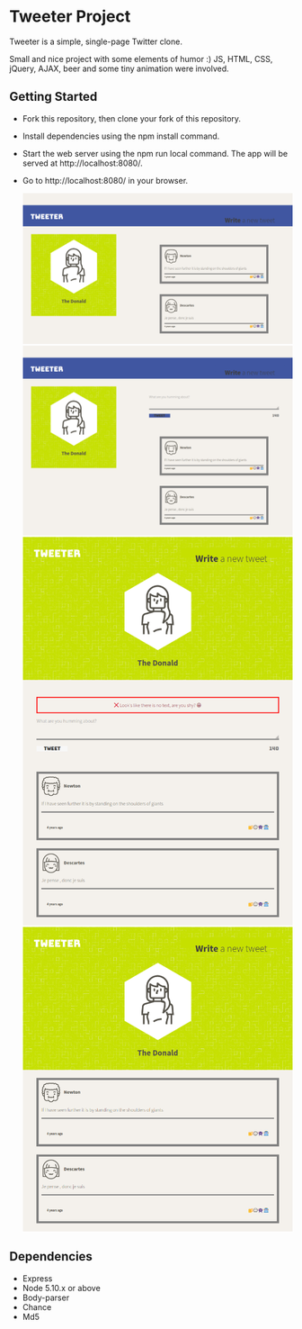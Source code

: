 # Tweeter Project

Tweeter is a simple, single-page Twitter clone.

  Small and nice project with some elements of humor :)
  JS, HTML, CSS, jQuery, AJAX, beer and some tiny animation were involved.

  

## Getting Started

- Fork this repository, then clone your fork of this repository.
- Install dependencies using the npm install command.
- Start the web server using the npm run local command. The app will be served at http://localhost:8080/.
- Go to http://localhost:8080/ in your browser.

  !["Screenshot of Home Page"](https://github.com/sE7rgo/tweeter/blob/master/img/Home%20Page.png)
  !["Another Screenshot of Home Page"](https://github.com/sE7rgo/tweeter/blob/master/img/Home%20Page_2.png)
  !["Some error"](https://github.com/sE7rgo/tweeter/blob/master/img/error.png)
  !["Tablet version"](https://github.com/sE7rgo/tweeter/blob/master/img/tablet_size.png)

## Dependencies

- Express
- Node 5.10.x or above
- Body-parser
- Chance
- Md5
